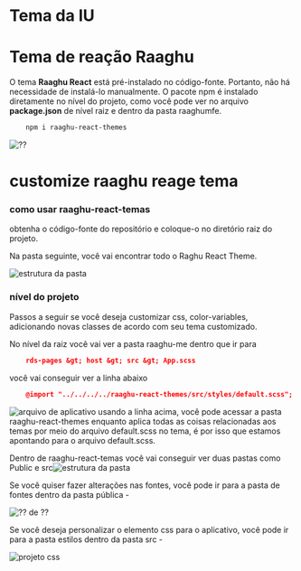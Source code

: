 
# Tema da IU

# Tema de reação Raaghu
O tema **Raaghu React** está pré-instalado no código-fonte. Portanto, não há necessidade de instalá-lo manualmente. O pacote npm é instalado diretamente no nível do projeto, como você pode ver no arquivo **package.json** de nível raiz e dentro da pasta raaghumfe.
```bash
    npm i raaghu-react-themes
```
![⁇](https://raaghustorageaccount.blob.core.windows.net/raaghu-docs/raaghu-react-theme-package.png)
# customize raaghu reage tema
### como usar raaghu-react-temas
obtenha o código-fonte do repositório e coloque-o no diretório raiz do projeto.

Na pasta seguinte, você vai encontrar todo o Raghu React Theme.

![estrutura da pasta](https://raaghustorageaccount.blob.core.windows.net/raaghu-docs/raaghu-theme-folder.png)
### nível do projeto
Passos a seguir se você deseja customizar css, color-variables, adicionando novas classes de acordo com seu tema customizado.

No nível da raiz você vai ver a pasta raaghu-me dentro que ir para
```json
    rds-pages &gt; host &gt; src &gt; App.scss
```
você vai conseguir ver a linha abaixo
```json
    @import "../../../../raaghu-react-themes/src/styles/default.scss";
```
![arquivo de aplicativo](https://raaghustorageaccount.blob.core.windows.net/raaghu-docs/raaghu-react-theme-app.png)
usando a linha acima, você pode acessar a pasta raaghu-react-themes enquanto aplica todas as coisas relacionadas aos temas por meio do arquivo default.scss no tema, é por isso que estamos apontando para o arquivo default.scss.

Dentro de raaghu-react-temas você vai conseguir ver duas pastas como Public e src![estrutura da pasta](https://raaghustorageaccount.blob.core.windows.net/raaghu-docs/raaghu-theme-folder.png)

Se você quiser fazer alterações nas fontes, você pode ir para a pasta de fontes dentro da pasta pública -

![⁇  de ⁇](https://raaghustorageaccount.blob.core.windows.net/raaghu-docs/raaghu-react-public.png)

Se você deseja personalizar o elemento css para o aplicativo, você pode ir para a pasta estilos dentro da pasta src -

![projeto css](https://raaghustorageaccount.blob.core.windows.net/raaghu-docs/raaghu-theme-style.png)

